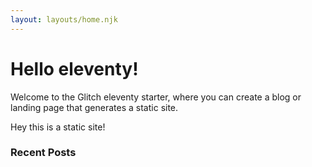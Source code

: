 ```yaml
---
layout: layouts/home.njk
---
```


# Hello eleventy!

Welcome to the Glitch eleventy starter, where you can create a blog or landing page that generates a static site.

Hey this is a static site!

### Recent Posts